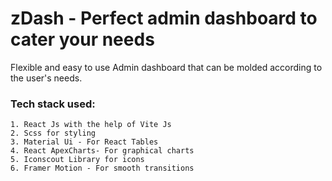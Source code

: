# zDash - Perfect admin dashboard to cater your needs
Flexible and easy to use Admin dashboard that can be molded according to the user's needs.

### Tech stack used: 
    1. React Js with the help of Vite Js
    2. Scss for styling
    3. Material Ui - For React Tables
    4. React ApexCharts- For graphical charts
    5. Iconscout Library for icons
    6. Framer Motion - For smooth transitions 